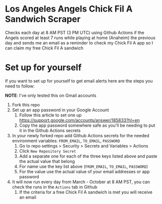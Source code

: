 # Los Angeles Angels Chick Fil A Sandwich Scraper
Checks each day at 8 AM PST (3 PM UTC) using Github Actions if the Angels scored at least 7 runs while playing at home (Anaheim) the previous day and sends me an email as a reminder to check my Chick Fil A app so I can claim my free Chick Fil A sandwich

# Set up for yourself
If you want to set up for yourself to get email alerts here are the steps you need to follow:

**NOTE**: I've only tested this on Gmail accounts

1. Fork this repo
2. Set up an app password in your Google Account
    1. Follow this article to set one up https://support.google.com/accounts/answer/185833?hl=en
    2. Copy the app password somewhere safe as you'll be needing to put it in the Github Actions secrets
3. In your newly forked repo add Github Actions secrets for the needed environment variables: `FROM_EMAIL`, `TO_EMAIL`, `PASSWORD`
    1. Go to repo settings > Security > Secrets and Variables > Actions
    2. Click `New Repository Secret`
    3. Add a separate one for each of the three keys listed above and paste the actual value that belong
    4. For name use the key list above (`FROM_EMAIL`, `TO_EMAIL`, `PASSWORD`)
    5. For the value use the actual value of your email addresses or app password
4. It will now run every day from March - October at 8 AM PST, you can check the runs in the `Actions` tab in Github
    1. If the criteria for a free Chick Fil A sandwich is met you will receive an email
